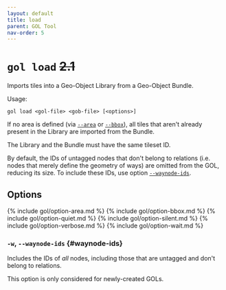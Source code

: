 ```yaml
---
layout: default
title: load
parent: GOL Tool
nav-order: 5
---
```


# `gol load`  ~~2.1~~

Imports tiles into a Geo-Object Library from a Geo-Object Bundle.

Usage:

    gol load <gol-file> <gob-file> [<options>]

If no area is defined (via [`--area`](#option-area) or [`--bbox`](#option-bbox)), all tiles that aren't already present in the Library are imported from the Bundle.

The Library and the Bundle must have the same tileset ID.

By default, the IDs of untagged nodes that don't belong to relations (i.e. nodes that merely define the geometry of ways) are omitted from the GOL, reducing its size. To include these IDs, use option [`--waynode-ids`](#option-waynode-ids).

## Options

{% include gol/option-area.md %}
{% include gol/option-bbox.md %}
{% include gol/option-quiet.md %}
{% include gol/option-silent.md %}
{% include gol/option-verbose.md %}
{% include gol/option-wait.md %}

### `-w`, `--waynode-ids` {#waynode-ids}

Includes the IDs of *all* nodes, including those that are untagged and don't belong to relations. 

This option is only considered for newly-created GOLs. 